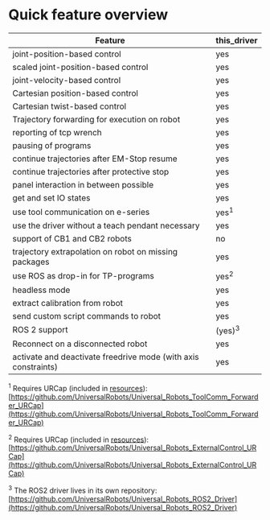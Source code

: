 # Quick feature overview

| Feature                                               | this_driver           |
| ---                                                   | ---                   |
| joint-position-based control                          | yes                   |
| scaled joint-position-based control                   | yes                   |
| joint-velocity-based control                          | yes                   |
| Cartesian position-based control                      | yes                   |
| Cartesian twist-based control                         | yes                   |
| Trajectory forwarding for execution on robot          | yes                   |
| reporting of tcp wrench                               | yes                   |
| pausing of programs                                   | yes                   |
| continue trajectories after EM-Stop resume            | yes                   |
| continue trajectories after protective stop           | yes                   |
| panel interaction in between possible                 | yes                   |
| get and set IO states                                 | yes                   |
| use tool communication on e-series                    | yes<sup>1</sup>       |
| use the driver without a teach pendant necessary      | yes               |
| support of CB1 and CB2 robots                                 | no                     |
| trajectory extrapolation on robot on missing packages | yes                   |
| use ROS as drop-in for TP-programs                    | yes<sup>2</sup>       |
| headless mode                                         | yes   |
| extract calibration from robot                        | yes                   |
| send custom script commands to robot                  | yes                   |
| ROS 2 support                                         | (yes)<sup>3</sup>      |
| Reconnect on a disconnected robot                     | yes           |
| activate and deactivate freedrive mode (with axis constraints)   | yes           |

<sup>1</sup> Requires URCap (included in
[resources](https://github.com/UniversalRobots/Universal_Robots_ROS_Driver/tree/master/ur_robot_driver/resources)):
[https://github.com/UniversalRobots/Universal_Robots_ToolComm_Forwarder_URCap](https://github.com/UniversalRobots/Universal_Robots_ToolComm_Forwarder_URCap)

<sup>2</sup> Requires URCap (included in
[resources](https://github.com/UniversalRobots/Universal_Robots_ROS_Driver/tree/master/ur_robot_driver/resources)):
[https://github.com/UniversalRobots/Universal_Robots_ExternalControl_URCap](https://github.com/UniversalRobots/Universal_Robots_ExternalControl_URCap)

<sup>3</sup> The ROS2 driver lives in its own repository:
[https://github.com/UniversalRobots/Universal_Robots_ROS2_Driver](https://github.com/UniversalRobots/Universal_Robots_ROS2_Driver)

